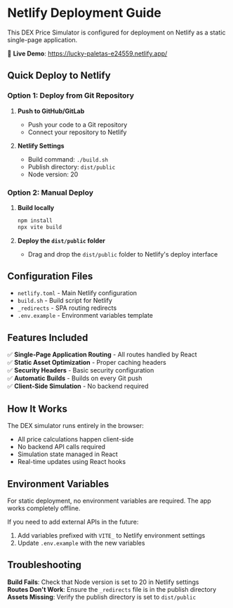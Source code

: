 # Netlify Deployment Guide

This DEX Price Simulator is configured for deployment on Netlify as a static single-page application.

🚀 **Live Demo**: https://lucky-paletas-e24559.netlify.app/

## Quick Deploy to Netlify

### Option 1: Deploy from Git Repository

1. **Push to GitHub/GitLab**
   - Push your code to a Git repository
   - Connect your repository to Netlify

2. **Netlify Settings**
   - Build command: `./build.sh`
   - Publish directory: `dist/public`
   - Node version: 20

### Option 2: Manual Deploy

1. **Build locally**
   ```bash
   npm install
   npx vite build
   ```

2. **Deploy the `dist/public` folder**
   - Drag and drop the `dist/public` folder to Netlify's deploy interface

## Configuration Files

- `netlify.toml` - Main Netlify configuration
- `build.sh` - Build script for Netlify
- `_redirects` - SPA routing redirects
- `.env.example` - Environment variables template

## Features Included

✅ **Single-Page Application Routing** - All routes handled by React  
✅ **Static Asset Optimization** - Proper caching headers  
✅ **Security Headers** - Basic security configuration  
✅ **Automatic Builds** - Builds on every Git push  
✅ **Client-Side Simulation** - No backend required  

## How It Works

The DEX simulator runs entirely in the browser:
- All price calculations happen client-side
- No backend API calls required
- Simulation state managed in React
- Real-time updates using React hooks

## Environment Variables

For static deployment, no environment variables are required. The app works completely offline.

If you need to add external APIs in the future:
1. Add variables prefixed with `VITE_` to Netlify environment settings
2. Update `.env.example` with the new variables

## Troubleshooting

**Build Fails**: Check that Node version is set to 20 in Netlify settings  
**Routes Don't Work**: Ensure the `_redirects` file is in the publish directory  
**Assets Missing**: Verify the publish directory is set to `dist/public`